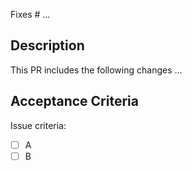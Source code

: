 
Fixes # ...

## Description

This PR includes the following changes ...

## Acceptance Criteria

Issue criteria: 
 - [ ] A
 - [ ] B
